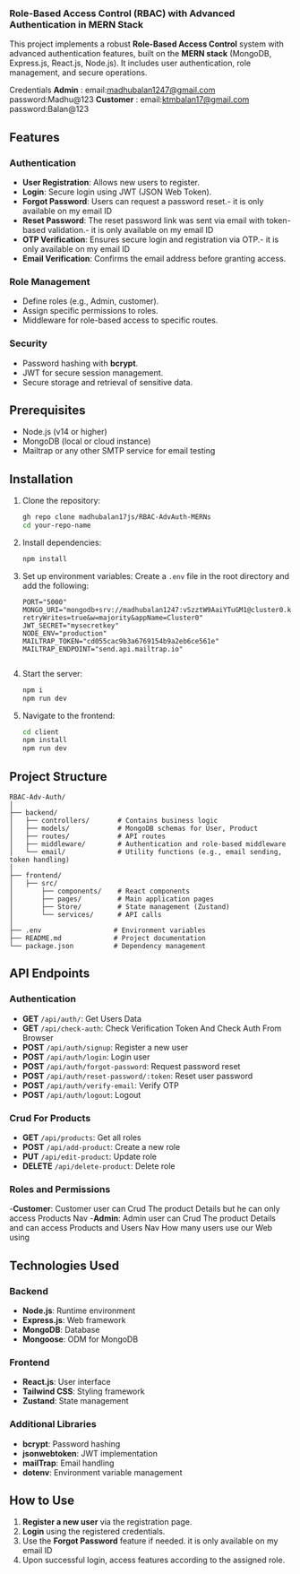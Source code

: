 
### Role-Based Access Control (RBAC) with Advanced Authentication in MERN Stack

This project implements a robust **Role-Based Access Control** system with advanced authentication features, built on the **MERN stack** (MongoDB, Express.js, React.js, Node.js). It includes user authentication, role management, and secure operations.

Credentials
      **Admin** :
              email:madhubalan1247@gmail.com
              password:Madhu@123
       **Customer** :
              email:ktmbalan17@gmail.com
              password:Balan@123

             

## Features

### Authentication
- **User Registration**: Allows new users to register.
- **Login**: Secure login using JWT (JSON Web Token).
- **Forgot Password**: Users can request a password reset.- it is only available on my email ID
- **Reset Password**: The reset password link was sent via email with token-based validation.- it is only available on my email ID
- **OTP Verification**: Ensures secure login and registration via OTP.- it is only available on my email ID
- **Email Verification**: Confirms the email address before granting access.

### Role Management
- Define roles (e.g., Admin, customer).
- Assign specific permissions to roles.
- Middleware for role-based access to specific routes.

### Security
- Password hashing with **bcrypt**.
- JWT for secure session management.
- Secure storage and retrieval of sensitive data.

## Prerequisites

- Node.js (v14 or higher)
- MongoDB (local or cloud instance)
- Mailtrap or any other SMTP service for email testing

## Installation

1. Clone the repository:
   ```bash
   gh repo clone madhubalan17js/RBAC-AdvAuth-MERNs
   cd your-repo-name
   ```

2. Install dependencies:
   ```bash
   npm install
   ```

3. Set up environment variables:
   Create a `.env` file in the root directory and add the following:
   ```env
   PORT="5000"
   MONGO_URI="mongodb+srv://madhubalan1247:vSzztW9AaiYTuGM1@cluster0.kdbf1.mongodb.net/auth_db?retryWrites=true&w=majority&appName=Cluster0"
   JWT_SECRET="mysecretkey"
   NODE_ENV="production"
   MAILTRAP_TOKEN="cd055cac9b3a6769154b9a2eb6ce561e"
   MAILTRAP_ENDPOINT="send.api.mailtrap.io"
  
   ```

4. Start the server:
   ```bash
   npm i
   npm run dev
   ```

5. Navigate to the frontend:
   ```bash
   cd client
   npm install
   npm run dev
   ```

## Project Structure

```plaintext
RBAC-Adv-Auth/
│
├── backend/
│   ├── controllers/       # Contains business logic
│   ├── models/            # MongoDB schemas for User, Product
│   ├── routes/            # API routes
│   ├── middleware/        # Authentication and role-based middleware
│   └── email/             # Utility functions (e.g., email sending, token handling)
│
├── frontend/
│   ├── src/
│       ├── components/    # React components
│       ├── pages/         # Main application pages
│       ├── Store/         # State management (Zustand)
│       └── services/      # API calls
│
├── .env                  # Environment variables
├── README.md             # Project documentation
└── package.json          # Dependency management
```

## API Endpoints

### Authentication
- **GET** `/api/auth/`: Get Users Data
- **GET** `/api/check-auth`: Check Verification Token And Check Auth From Browser
- **POST** `/api/auth/signup`: Register a new user
- **POST** `/api/auth/login`: Login user
- **POST** `/api/auth/forgot-password`: Request password reset
- **POST** `/api/auth/reset-password/:token`: Reset user password
- **POST** `/api/auth/verify-email`: Verify OTP
- **POST** `/api/auth/logout`: Logout

### Crud For Products
- **GET** `/api/products`: Get all roles
- **POST** `/api/add-product`: Create a new role 
- **PUT** `/api/edit-product`: Update role 
- **DELETE** `/api/delete-product`: Delete role 

### Roles and Permissions
-**Customer**: Customer user can Crud The product Details  but he can only access Products Nav
-**Admin**: Admin user can Crud The product Details and can access Products and Users Nav How many users use our Web using 
## Technologies Used

### Backend
- **Node.js**: Runtime environment
- **Express.js**: Web framework
- **MongoDB**: Database
- **Mongoose**: ODM for MongoDB

### Frontend
- **React.js**: User interface
- **Tailwind CSS**: Styling framework
- **Zustand**: State management

### Additional Libraries
- **bcrypt**: Password hashing
- **jsonwebtoken**: JWT implementation
- **mailTrap**: Email handling
- **dotenv**: Environment variable management

## How to Use

1. **Register a new user** via the registration page.
2. **Login** using the registered credentials.
3. Use the **Forgot Password** feature if needed. it is only available on my email ID 
4. Upon successful login, access features according to the assigned role.

